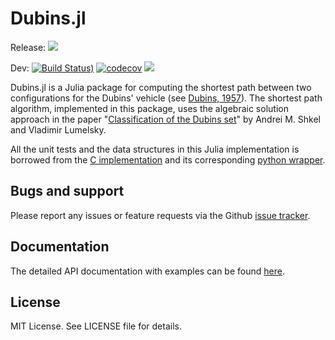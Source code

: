# Dubins.jl

Release: [![](https://img.shields.io/badge/docs-stable-blue.svg)](https://kaarthiksundar.github.io/Dubins.jl/stable/)

Dev: [![Build Status](https://github.com/kaarthiksundar/Dubins.jl/workflows/CI/badge.svg?branch=master))](https://github.com/kaarthiksundar/Dubins.jl/actions?query=workflow%3ACI)
[![codecov](https://codecov.io/gh/kaarthiksundar/Dubins.jl/branch/master/graph/badge.svg)](https://codecov.io/gh/kaarthiksundar/Dubins.jl)
[![](https://img.shields.io/badge/docs-latest-blue.svg)](https://kaarthiksundar.github.io/Dubins.jl/latest/)

Dubins.jl is a Julia package for computing the shortest path between two configurations for the Dubins' vehicle (see [Dubins, 1957](http://www.jstor.org/stable/2372560?seq=1#page_scan_tab_contents)). The shortest path algorithm, implemented in this package, uses the algebraic solution approach in the paper "[Classification of the Dubins set](https://www.sciencedirect.com/science/article/pii/S0921889000001275)" by Andrei M. Shkel and Vladimir Lumelsky.

All the unit tests and the data structures in this Julia implementation is borrowed from the [C implementation](https://github.com/AndrewWalker/Dubins-Curves) and its corresponding [python wrapper](https://github.com/AndrewWalker/pydubins).

## Bugs and support
Please report any issues or feature requests via the Github [issue tracker].

[issue tracker]: https://github.com/kaarthiksundar/Dubins.jl/issues

## Documentation
The detailed API documentation with examples can be found [here](https://kaarthiksundar.github.io/Dubins.jl/latest/).

## License
MIT License. See LICENSE file for details.
